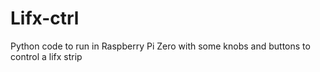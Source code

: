 # Lifx-ctrl

Python code to run in Raspberry Pi Zero with some knobs and buttons to control a lifx strip
